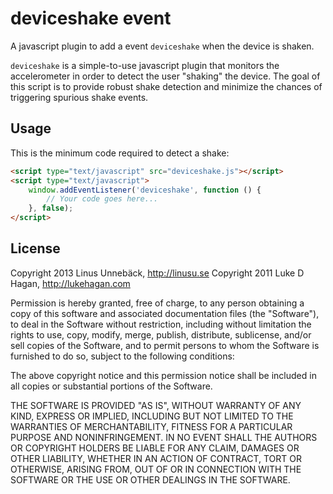 # deviceshake event

A javascript plugin to add a event `deviceshake` when the device is shaken.

`deviceshake` is a simple-to-use javascript plugin that monitors the accelerometer in order to detect the user "shaking" the device. The goal of this script is to provide robust shake detection and minimize the chances of triggering spurious shake events.

## Usage

This is the minimum code required to detect a shake:

```html
<script type="text/javascript" src="deviceshake.js"></script>
<script type="text/javascript">
    window.addEventListener('deviceshake', function () {
        // Your code goes here...
    }, false);
</script>
```

## License

Copyright 2013 Linus Unnebäck, http://linusu.se
Copyright 2011 Luke D Hagan, http://lukehagan.com

Permission is hereby granted, free of charge, to any person obtaining
a copy of this software and associated documentation files (the
"Software"), to deal in the Software without restriction, including
without limitation the rights to use, copy, modify, merge, publish,
distribute, sublicense, and/or sell copies of the Software, and to
permit persons to whom the Software is furnished to do so, subject to
the following conditions:

The above copyright notice and this permission notice shall be
included in all copies or substantial portions of the Software.

THE SOFTWARE IS PROVIDED "AS IS", WITHOUT WARRANTY OF ANY KIND,
EXPRESS OR IMPLIED, INCLUDING BUT NOT LIMITED TO THE WARRANTIES OF
MERCHANTABILITY, FITNESS FOR A PARTICULAR PURPOSE AND
NONINFRINGEMENT. IN NO EVENT SHALL THE AUTHORS OR COPYRIGHT HOLDERS BE
LIABLE FOR ANY CLAIM, DAMAGES OR OTHER LIABILITY, WHETHER IN AN ACTION
OF CONTRACT, TORT OR OTHERWISE, ARISING FROM, OUT OF OR IN CONNECTION
WITH THE SOFTWARE OR THE USE OR OTHER DEALINGS IN THE SOFTWARE.

